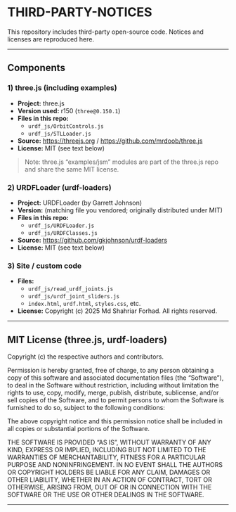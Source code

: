 <!-- File: licenses/THIRD-PARTY-NOTICES.md -->
# THIRD-PARTY-NOTICES

This repository includes third-party open-source code. Notices and licenses are reproduced here.

---

## Components

### 1) three.js (including examples)
- **Project:** three.js  
- **Version used:** r150 (`three@0.150.1`)  
- **Files in this repo:**  
  - `urdf_js/OrbitControls.js`  
  - `urdf_js/STLLoader.js`  
- **Source:** https://threejs.org / https://github.com/mrdoob/three.js  
- **License:** MIT (see text below)

> Note: three.js “examples/jsm” modules are part of the three.js repo and share the same MIT license.

### 2) URDFLoader (urdf-loaders)
- **Project:** URDFLoader (by Garrett Johnson)  
- **Version:** (matching file you vendored; originally distributed under MIT)  
- **Files in this repo:**  
  - `urdf_js/URDFLoader.js`  
  - `urdf_js/URDFClasses.js`  
- **Source:** https://github.com/gkjohnson/urdf-loaders  
- **License:** MIT (see text below)

### 3) Site / custom code
- **Files:**  
  - `urdf_js/read_urdf_joints.js`  
  - `urdf_js/urdf_joint_sliders.js`  
  - `index.html`, `urdf.html`, `styles.css`, etc.  
- **License:** Copyright (c) 2025 Md Shahriar Forhad. All rights reserved.

---

## MIT License (three.js, urdf-loaders)

Copyright (c) the respective authors and contributors.

Permission is hereby granted, free of charge, to any person obtaining a copy
of this software and associated documentation files (the “Software”), to deal
in the Software without restriction, including without limitation the rights
to use, copy, modify, merge, publish, distribute, sublicense, and/or sell
copies of the Software, and to permit persons to whom the Software is
furnished to do so, subject to the following conditions:

The above copyright notice and this permission notice shall be included in
all copies or substantial portions of the Software.

THE SOFTWARE IS PROVIDED “AS IS”, WITHOUT WARRANTY OF ANY KIND, EXPRESS OR
IMPLIED, INCLUDING BUT NOT LIMITED TO THE WARRANTIES OF MERCHANTABILITY,
FITNESS FOR A PARTICULAR PURPOSE AND NONINFRINGEMENT. IN NO EVENT SHALL THE
AUTHORS OR COPYRIGHT HOLDERS BE LIABLE FOR ANY CLAIM, DAMAGES OR OTHER
LIABILITY, WHETHER IN AN ACTION OF CONTRACT, TORT OR OTHERWISE, ARISING FROM,
OUT OF OR IN CONNECTION WITH THE SOFTWARE OR THE USE OR OTHER DEALINGS IN
THE SOFTWARE.

---


